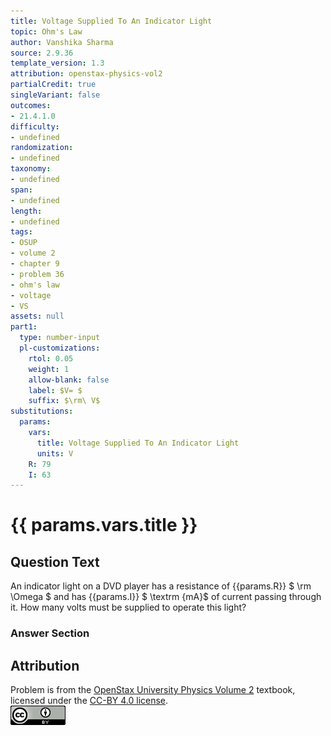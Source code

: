 ```yaml
---
title: Voltage Supplied To An Indicator Light
topic: Ohm's Law
author: Vanshika Sharma
source: 2.9.36
template_version: 1.3
attribution: openstax-physics-vol2
partialCredit: true
singleVariant: false
outcomes:
- 21.4.1.0
difficulty:
- undefined
randomization:
- undefined
taxonomy:
- undefined
span:
- undefined
length:
- undefined
tags:
- OSUP
- volume 2
- chapter 9
- problem 36
- ohm's law
- voltage
- VS
assets: null
part1:
  type: number-input
  pl-customizations:
    rtol: 0.05
    weight: 1
    allow-blank: false
    label: $V= $
    suffix: $\rm\ V$
substitutions:
  params:
    vars:
      title: Voltage Supplied To An Indicator Light
      units: V
    R: 79
    I: 63
---
```

# {{ params.vars.title }}

## Question Text

An indicator light on a DVD player has a resistance of {{params.R}} $ \rm \Omega $ and has {{params.I}} $ \textrm {mA}$ of current passing through it.
How many volts must be supplied to operate this light?

### Answer Section

## Attribution

Problem is from the [OpenStax University Physics Volume 2](https://openstax.org/details/books/university-physics-volume-2) textbook, licensed under the [CC-BY 4.0 license](https://creativecommons.org/licenses/by/4.0/).<br>![Image representing the Creative Commons 4.0 BY license.](https://raw.githubusercontent.com/firasm/bits/master/by.png)